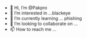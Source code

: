 - 👋 Hi, I’m @Pakpro
- 👀 I’m interested in ...blackeye
- 🌱 I’m currently learning ... phishing
- 💞️ I’m looking to collaborate on ...
- 📫 How to reach me ...

<!---
Pakpro/Pakpro is a ✨ special ✨ repository because its `README.md` (this file) appears on your GitHub profile.
You can click the Preview link to take a look at your changes.
--->
